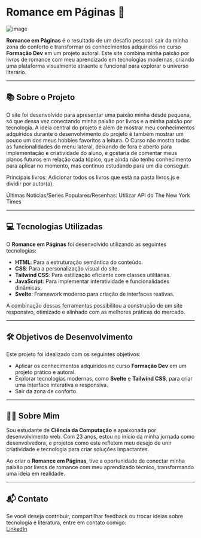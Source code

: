 # Romance em Páginas 🌟  

![image](https://github.com/user-attachments/assets/9d604887-148b-43ef-96c2-5d438caddeb5)

**Romance em Páginas** é o resultado de um desafio pessoal: sair da minha zona de conforto e transformar os conhecimentos adquiridos no curso **Formação Dev** em um projeto autoral. Este site combina minha paixão por livros de romance com meu aprendizado em tecnologias modernas, criando uma plataforma visualmente atraente e funcional para explorar o universo literário.

---

## 📚 Sobre o Projeto  

O site foi desenvolvido para apresentar uma paixão minha desde pequena, só que dessa vez conectando minha paixão por livros e a minha paixão por tecnologia. A ideia central do projeto é além de mostrar meu conhecimentos adquiridos durante o desenvolvimento do projeto é também mostrar um pouco um dos meus hobbies favoritos a leitura. 
O Curso não mostra todas as funcionalidades do menu lateral, deixando de fora e aberto para implementação e criatividade do aluno, e gostaria de comentar meus planos futuros em relação cada tópico, que ainda não tenho conhecimento para aplicar no momento, mas continuo estudando para um dia conseguir. 

Principais livros: Adicionar todos os livros que está na pasta livros.js e dividir por autor(a).

Últimas Noticias/Series Populares/Resenhas: Utilizar API do The New York Times


---

## 💻 Tecnologias Utilizadas  

O **Romance em Páginas** foi desenvolvido utilizando as seguintes tecnologias:  

- **HTML**: Para a estruturação semântica do conteúdo.  
- **CSS**: Para a personalização visual do site.  
- **Tailwind CSS**: Para estilização eficiente com classes utilitárias.  
- **JavaScript**: Para implementar interatividade e funcionalidades dinâmicas.  
- **Svelte**: Framework moderno para criação de interfaces reativas.  

A combinação dessas ferramentas possibilitou a construção de um site responsivo, otimizado e alinhado com as melhores práticas do mercado.

---


## 🛠 Objetivos de Desenvolvimento  

Este projeto foi idealizado com os seguintes objetivos:  

- Aplicar os conhecimentos adquiridos no curso **Formação Dev** em um projeto prático e autoral.  
- Explorar tecnologias modernas, como **Svelte** e **Tailwind CSS**, para criar uma interface interativa e responsiva.  
- Sair da zona de conforto.

---

## 👩‍💻 Sobre Mim  

Sou estudante de **Ciência da Computação** e apaixonada por desenvolvimento web. Com 23 anos, estou no início da minha jornada como desenvolvedora, e projetos como este refletem meu desejo de unir criatividade e tecnologia para criar soluções impactantes.  

Ao criar o **Romance em Páginas**, tive a oportunidade de conectar minha paixão por livros de romance com meu aprendizado técnico, transformando uma ideia em realidade.  

---

## 📬 Contato  

Se você deseja contribuir, compartilhar feedback ou trocar ideias sobre tecnologia e literatura, entre em contato comigo:  
[LinkedIn](www.linkedin.com/in/juliaschivinscki)  
